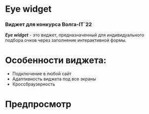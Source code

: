 # Eye widget
 ### Виджет для конкурса Волга-IT`22
 
***Eye widget*** - это виджет, предназначенный для индивидуального подбора очков через заполнение интерактивной формы.

# Особенности виджета:

 * Подключение в любой сайт
 * Адаптивность виджета под все экраны
 * Кроссбраузерность

# Предпросмотр

